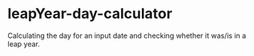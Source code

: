 # leapYear-day-calculator
Calculating the day for an input date and checking whether it was/is in a leap year.
